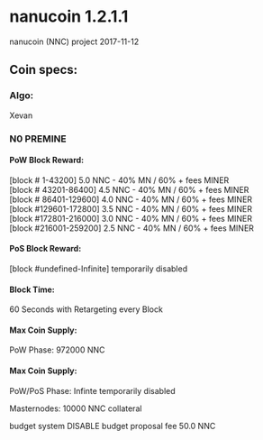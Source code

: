 # nanucoin 1.2.1.1
nanucoin (NNC)
project 2017-11-12

## Coin specs:
### Algo: 
Xevan

### N0 PREMINE

#### PoW Block Reward:
[block #     1-43200] 5.0 NNC - 40% MN / 60% + fees MINER<br>
[block # 43201-86400] 4.5 NNC - 40% MN / 60% + fees MINER<br>
[block # 86401-129600] 4.0 NNC - 40% MN / 60% + fees MINER<br>
[block #129601-172800] 3.5 NNC - 40% MN / 60% + fees MINER<br>
[block #172801-216000] 3.0 NNC - 40% MN / 60% + fees MINER<br>
[block #216001-259200] 2.5 NNC - 40% MN / 60% + fees MINER

#### PoS Block Reward:
[block #undefined-Infinite] temporarily disabled

#### Block Time:
60 Seconds with Retargeting every Block

#### Max Coin Supply:
PoW Phase: 972000 NNC

#### Max Coin Supply:
PoW/PoS Phase: Infinte temporarily disabled

Masternodes: 10000 NNC collateral

budget system DISABLE
budget proposal fee 50.0 NNC
